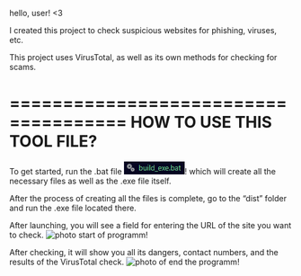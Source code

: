 hello, user! <3

I created this project to check suspicious websites for phishing, viruses, etc.

This project uses VirusTotal, as well as its own methods for checking for scams.

=====================================
HOW TO USE THIS TOOL FILE?
===========================================


To get started, run the .bat file
![photo bat file](screens_for_readmeMd/image.png)!
which will create all the necessary files as well as the .exe file itself.

After the process of creating all the files is complete, go to the “dist” folder and run the .exe file located there.

After launching, you will see a field for entering the URL of the site you want to check.
![photo start of programm](screens_for_readmeMd/image1.png)!

After checking, it will show you all its dangers, contact numbers, and the results of the VirusTotal check.
![photo of end the programm](image3.png)!